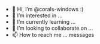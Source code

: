 - 👋 Hi, I’m @corals-windows :)
- 👀 I’m interested in ...
- 🌱 I’m currently learning ...
- 💞️ I’m looking to collaborate on ...
- 📫 How to reach me ... messages

<!---
corals-windows/corals-windows is a ✨ special ✨ repository because its `README.md` (this file) appears on your GitHub profile.
You can click the Preview link to take a look at your changes.
--->
